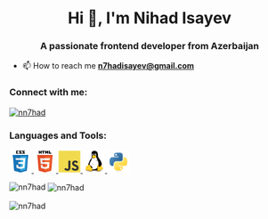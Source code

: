 <h1 align="center">Hi 👋, I'm Nihad Isayev</h1>
<h3 align="center">A passionate frontend developer from Azerbaijan</h3>

- 📫 How to reach me **n7hadisayev@gmail.com**

<h3 align="left">Connect with me:</h3>
<p align="left">
<a href="https://instagram.com/nn7had" target="blank"><img align="center" src="https://raw.githubusercontent.com/rahuldkjain/github-profile-readme-generator/master/src/images/icons/Social/instagram.svg" alt="nn7had" height="30" width="40" /></a>
</p>

<h3 align="left">Languages and Tools:</h3>
<p align="left"> <a href="https://www.w3schools.com/css/" target="_blank" rel="noreferrer"> <img src="https://raw.githubusercontent.com/devicons/devicon/master/icons/css3/css3-original-wordmark.svg" alt="css3" width="40" height="40"/> </a> <a href="https://www.w3.org/html/" target="_blank" rel="noreferrer"> <img src="https://raw.githubusercontent.com/devicons/devicon/master/icons/html5/html5-original-wordmark.svg" alt="html5" width="40" height="40"/> </a> <a href="https://developer.mozilla.org/en-US/docs/Web/JavaScript" target="_blank" rel="noreferrer"> <img src="https://raw.githubusercontent.com/devicons/devicon/master/icons/javascript/javascript-original.svg" alt="javascript" width="40" height="40"/> </a> <a href="https://www.linux.org/" target="_blank" rel="noreferrer"> <img src="https://raw.githubusercontent.com/devicons/devicon/master/icons/linux/linux-original.svg" alt="linux" width="40" height="40"/> </a> <a href="https://www.python.org" target="_blank" rel="noreferrer"> <img src="https://raw.githubusercontent.com/devicons/devicon/master/icons/python/python-original.svg" alt="python" width="40" height="40"/> </a> </p>

<p><img align="left" src="https://github-readme-stats.vercel.app/api/top-langs?username=nn7had&show_icons=true&locale=en&layout=compact" alt="nn7had" /></p>

<p>&nbsp;<img align="center" src="https://github-readme-stats.vercel.app/api?username=nn7had&show_icons=true&locale=en" alt="nn7had" /></p>

<p><img align="center" src="https://github-readme-streak-stats.herokuapp.com/?user=nn7had&" alt="nn7had" /></p>


